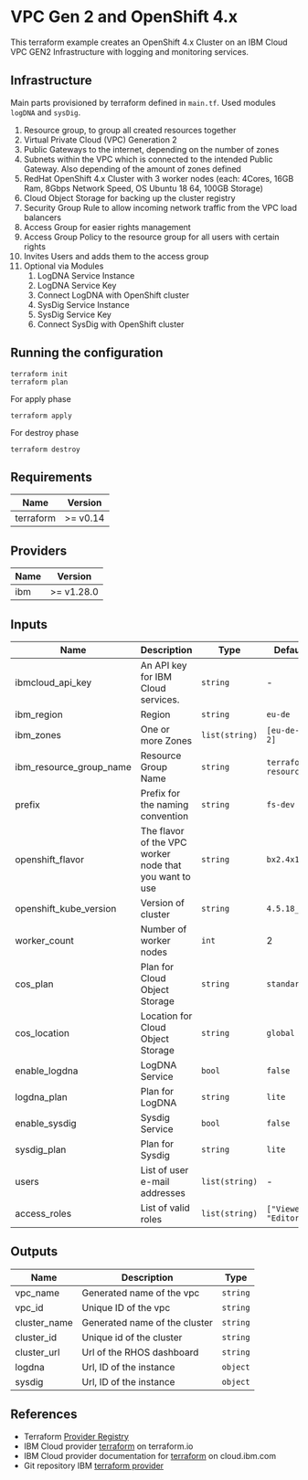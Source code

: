 # VPC Gen 2 and OpenShift 4.x

This terraform example creates an OpenShift 4.x Cluster on an IBM Cloud VPC GEN2 Infrastructure with logging and monitoring services.

## Infrastructure

Main parts provisioned by terraform defined in `main.tf`. Used modules `logDNA` and `sysDig`.

1. Resource group, to group all created resources together
1. Virtual Private Cloud (VPC) Generation 2
1. Public Gateways to the internet, depending on the number of zones
1. Subnets within the VPC which is connected to the intended Public Gateway. Also depending of the amount of zones defined
1. RedHat OpenShift 4.x Cluster with 3 worker nodes (each: 4Cores, 16GB Ram, 8Gbps Network Speed, OS Ubuntu 18 64, 100GB Storage)
1. Cloud Object Storage for backing up the cluster registry
1. Security Group Rule to allow incoming network traffic from the VPC load balancers
1. Access Group for easier rights management
1. Access Group Policy to the resource group for all users with certain rights
1. Invites Users and adds them to the access group
1. Optional via Modules
   1. LogDNA Service Instance
   1. LogDNA Service Key
   1. Connect LogDNA with OpenShift cluster
   1. SysDig Service Instance
   1. SysDig Service Key
   1. Connect SysDig with OpenShift cluster

## Running the configuration

```shell
terraform init
terraform plan
```

For apply phase

```shell
terraform apply
```

For destroy phase

```shell
terraform destroy
```

## Requirements

| Name      | Version  |
| --------- | -------- |
| terraform | >= v0.14 |

## Providers

| Name | Version    |
| ---- | ---------- |
| ibm  | >= v1.28.0 |

## Inputs

| Name                    | Description                                            | Type           | Default Value              |
| ----------------------- | ------------------------------------------------------ | -------------- | -------------------------- |
| ibmcloud_api_key        | An API key for IBM Cloud services.                     | `string`       | -                          |
| ibm_region              | Region                                                 | `string`       | `eu-de`                    |
| ibm_zones               | One or more Zones                                      | `list(string)` | `[eu-de-3, eu-de-2]`       |
| ibm_resource_group_name | Resource Group Name                                    | `string`       | `terraform-resource-group` |
| prefix                  | Prefix for the naming convention                       | `string`       | `fs-dev`                   |
| openshift_flavor        | The flavor of the VPC worker node that you want to use | `string`       | `bx2.4x16`                 |
| openshift_kube_version  | Version of cluster                                     | `string`       | `4.5.18_openshift`         |
| worker_count            | Number of worker nodes                                 | `int`          | 2                          |
| cos_plan                | Plan for Cloud Object Storage                          | `string`       | `standard`                 |
| cos_location            | Location for Cloud Object Storage                      | `string`       | `global`                   |
| enable_logdna           | LogDNA Service                                         | `bool`         | `false`                    |
| logdna_plan             | Plan for LogDNA                                        | `string`       | `lite`                     |
| enable_sysdig           | Sysdig Service                                         | `bool`         | `false`                    |
| sysdig_plan             | Plan for Sysdig                                        | `string`       | `lite`                     |
| users                   | List of user e-mail addresses                          | `list(string)` | -                          |
| access_roles            | List of valid roles                                    | `list(string)` | `["Viewer", "Editor"]`     |

## Outputs

| Name         | Description                   | Type     |
| ------------ | ----------------------------- | -------- |
| vpc_name     | Generated name of the vpc     | `string` |
| vpc_id       | Unique ID of the vpc          | `string` |
| cluster_name | Generated name of the cluster | `string` |
| cluster_id   | Unique id of the cluster      | `string` |
| cluster_url  | Url of the RHOS dashboard     | `string` |
| logdna       | Url, ID of the instance       | `object` |
| sysdig       | Url, ID of the instance       | `object` |

## References

- Terraform [Provider Registry](https://registry.terraform.io/browse/providers)
- IBM Cloud provider [terraform](https://registry.terraform.io/providers/IBM-Cloud/ibm/latest) on terraform.io
- IBM Cloud provider documentation for [terraform](https://cloud.ibm.com/docs/ibm-cloud-provider-for-terraform) on cloud.ibm.com
- Git repository IBM [terraform provider](https://github.com/IBM-Cloud/terraform-provider-ibm)
